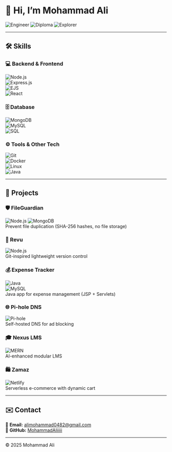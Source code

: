 # 👋 Hi, I’m Mohammad Ali

![Engineer](https://img.shields.io/badge/Aspiring%20Engineer-Civil%2C%20Software%2C%20Cybersecurity-blue?style=flat-square)
![Diploma](https://img.shields.io/badge/Diploma-Civil%20Engineering-informational?style=flat-square)
![Explorer](https://img.shields.io/badge/Exploring-Web%2FAndroid%2FCyber%2FAI%2FAerospace%2FIoT-yellow?style=flat-square)

---

## 🛠️ Skills

### 💻 Backend & Frontend  
![Node.js](https://img.shields.io/badge/Node.js-339933?logo=node.js&logoColor=white&style=flat-square)  
![Express.js](https://img.shields.io/badge/Express.js-000000?logo=express&logoColor=white&style=flat-square)  
![EJS](https://img.shields.io/badge/EJS-FFCA28?style=flat-square)  
![React](https://img.shields.io/badge/React-61DAFB?logo=react&logoColor=black&style=flat-square)

### 🗄️ Database  
![MongoDB](https://img.shields.io/badge/MongoDB-47A248?logo=mongodb&logoColor=white&style=flat-square)  
![MySQL](https://img.shields.io/badge/MySQL-4479A1?logo=mysql&logoColor=white&style=flat-square)  
![SQL](https://img.shields.io/badge/SQL-336791?logo=postgresql&logoColor=white&style=flat-square)

### ⚙️ Tools & Other Tech  
![Git](https://img.shields.io/badge/Git-F05032?logo=git&logoColor=white&style=flat-square)  
![Docker](https://img.shields.io/badge/Docker-2496ED?logo=docker&logoColor=white&style=flat-square)  
![Linux](https://img.shields.io/badge/Linux-FCC624?logo=linux&logoColor=black&style=flat-square)  
![Java](https://img.shields.io/badge/Java-007396?logo=java&logoColor=white&style=flat-square)

---

## 📂 Projects

### 🛡️ FileGuardian  
![Node.js](https://img.shields.io/badge/Node.js-339933?logo=node.js&logoColor=white&style=flat-square)
![MongoDB](https://img.shields.io/badge/MongoDB-47A248?logo=mongodb&logoColor=white&style=flat-square)  
Prevent file duplication (SHA-256 hashes, no file storage)

### 🔧 Revu  
![Node.js](https://img.shields.io/badge/Node.js-339933?logo=node.js&logoColor=white&style=flat-square)  
Git-inspired lightweight version control

### 💰 Expense Tracker  
![Java](https://img.shields.io/badge/Java-007396?logo=java&logoColor=white&style=flat-square)  
![MySQL](https://img.shields.io/badge/MySQL-4479A1?logo=mysql&logoColor=white&style=flat-square)  
Java app for expense management (JSP + Servlets)

### 🌐 Pi-hole DNS  
![Pi-hole](https://img.shields.io/badge/Pi--hole-96060C?logo=pi-hole&logoColor=white&style=flat-square)  
Self-hosted DNS for ad blocking

### 🎓 Nexus LMS  
![MERN](https://img.shields.io/badge/MERN%20Stack-4C8CBF?logo=javascript&logoColor=white&style=flat-square)  
AI-enhanced modular LMS

### 🛍️ Zamaz  
![Netlify](https://img.shields.io/badge/Netlify-00C7B7?logo=netlify&logoColor=white&style=flat-square)  
Serverless e-commerce with dynamic cart

---

## ✉️ Contact  

📧 **Email:** alimohammad0482@gmail.com  
🐙 **GitHub:** [MohammadAliiiii](https://github.com/MohammadAliiiii)

---

© 2025 Mohammad Ali
